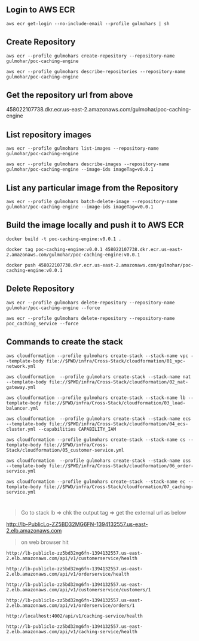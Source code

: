 ## Login to AWS ECR

```
aws ecr get-login --no-include-email --profile gulmohars | sh
```

## Create Repository

```
aws ecr --profile gulmohars create-repository --repository-name gulmohar/poc-caching-engine

aws ecr --profile gulmohars describe-repositories --repository-name gulmohar/poc-caching-engine
```

## Get the repository url from above

458022107738.dkr.ecr.us-east-2.amazonaws.com/gulmohar/poc-caching-engine

## List repository images

```
aws ecr --profile gulmohars list-images --repository-name gulmohar/poc-caching-engine

aws ecr --profile gulmohars describe-images --repository-name gulmohar/poc-caching-engine --image-ids imageTag=v0.0.1
```

## List any particular image from the Repository

```
aws ecr --profile gulmohars batch-delete-image --repository-name gulmohar/poc-caching-engine --image-ids imageTag=v0.0.1
```

## Build the image locally and push it to AWS ECR

```
docker build -t poc-caching-engine:v0.0.1 .

docker tag poc-caching-engine:v0.0.1 458022107738.dkr.ecr.us-east-2.amazonaws.com/gulmohar/poc-caching-engine:v0.0.1

docker push 458022107738.dkr.ecr.us-east-2.amazonaws.com/gulmohar/poc-caching-engine:v0.0.1
```

## Delete Repository

```
aws ecr --profile gulmohars delete-repository --repository-name gulmohar/poc-caching-engine --force

aws ecr --profile gulmohars delete-repository --repository-name poc_caching_service --force
```

## Commands to create the stack

```
aws cloudformation --profile gulmohars create-stack --stack-name vpc --template-body file://$PWD/infra/Cross-Stack/cloudformation/01_vpc-network.yml

aws cloudformation  --profile gulmohars create-stack --stack-name nat --template-body file://$PWD/infra/Cross-Stack/cloudformation/02_nat-gateway.yml

aws cloudformation --profile gulmohars create-stack --stack-name lb --template-body file://$PWD/infra/Cross-Stack/cloudformation/03_load-balancer.yml

aws cloudformation  --profile gulmohars create-stack --stack-name ecs --template-body file://$PWD/infra/Cross-Stack/cloudformation/04_ecs-cluster.yml --capabilities CAPABILITY_IAM

aws cloudformation --profile gulmohars create-stack --stack-name cs --template-body file://$PWD/infra/Cross-Stack/cloudformation/05_customer-service.yml

aws cloudformation  --profile gulmohars create-stack --stack-name oss --template-body file://$PWD/infra/Cross-Stack/cloudformation/06_order-service.yml

aws cloudformation --profile gulmohars create-stack --stack-name ec --template-body file://$PWD/infra/Cross-Stack/cloudformation/07_caching-service.yml
```

#

> Go to stack lb => chk the output tag => get the external url as below

http://lb-PublicLo-ZZ5BD32MG6FN-1394132557.us-east-2.elb.amazonaws.com

> on web browser hit

```
http://lb-publiclo-zz5bd32mg6fn-1394132557.us-east-2.elb.amazonaws.com/api/v1/customerservice/health

http://lb-publiclo-zz5bd32mg6fn-1394132557.us-east-2.elb.amazonaws.com/api/v1/orderservice/health

http://lb-publiclo-zz5bd32mg6fn-1394132557.us-east-2.elb.amazonaws.com/api/v1/customerservice/customers/1

http://lb-publiclo-zz5bd32mg6fn-1394132557.us-east-2.elb.amazonaws.com/api/v1/orderservice/orders/1

http://localhost:4002/api/v1/caching-service/health

http://lb-publiclo-zz5bd32mg6fn-1394132557.us-east-2.elb.amazonaws.com/api/v1/caching-service/health
```

#
